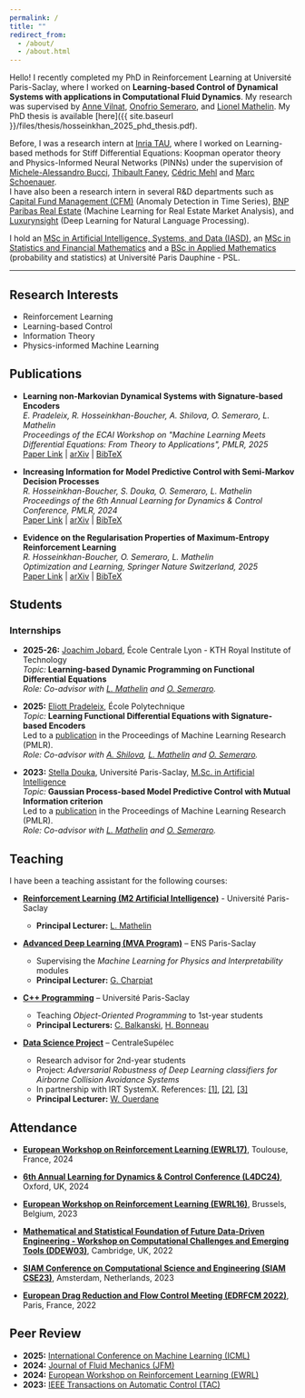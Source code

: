 ```yaml
---
permalink: /
title: ""
redirect_from:
  - /about/
  - /about.html
---
```


Hello! I recently completed my PhD in Reinforcement Learning at Université Paris-Saclay, where I worked on **Learning-based Control of Dynamical Systems with applications in Computational Fluid Dynamics**.
My research was supervised by [Anne Vilnat](https://perso.limsi.fr/anne/), [Onofrio Semeraro](https://scholar.google.fr/citations?user=kregZ48AAAAJ&hl=en), and [Lionel Mathelin](https://perso.limsi.fr/mathelin/).
My PhD thesis is available [here]({{ site.baseurl }}/files/thesis/hosseinkhan_2025_phd_thesis.pdf).

Before, I was a research intern at [Inria TAU](https://team.inria.fr/tau2/team-members/), where I worked on Learning-based methods for Stiff Differential Equations: Koopman operator theory and Physics-Informed Neural Networks (PINNs) under the supervision of [Michele-Alessandro Bucci](https://www.researchgate.net/profile/Michele-Bucci), [Thibault Faney](https://scholar.google.fr/citations?user=6mNJCMUAAAAJ&hl=fr), [Cédric Mehl](https://scholar.google.fr/citations?user=6m0FNwIAAAAJ&hl=fr) and [Marc Schoenauer](https://www.lri.fr/~marc/).  
I have also been a research intern in several R&D departments such as [Capital Fund Management (CFM)](https://www.cfm.fr/) (Anomaly Detection in Time Series), [BNP Paribas Real Estate](https://www.realestate.bnpparibas.com/) (Machine Learning for Real Estate Market Analysis), and [Luxurynsight](https://www.luxurynsight.com/) (Deep Learning for Natural Language Processing).

I hold an [MSc in Artificial Intelligence, Systems, and Data (IASD)](https://www.masteriasd.eu/fr/), an [MSc in Statistics and Financial Mathematics](https://dauphine.psl.eu/formations/masters/mathematiques-et-applications/m2-ingenierie-statistique-et-financiere) and a [BSc in Applied Mathematics](https://dauphine.psl.eu/formations/masters/mathematiques-et-applications) (probability and statistics)  at Université Paris Dauphine - PSL.

---

## Research Interests

- Reinforcement Learning
- Learning-based Control
- Information Theory
- Physics-informed Machine Learning

## Publications

- **Learning non-Markovian Dynamical Systems with Signature-based Encoders**  
  *E. Pradeleix, R. Hosseinkhan-Boucher, A. Shilova, O. Semeraro, L. Mathelin*  
  *Proceedings of the ECAI Workshop on "Machine Learning Meets Differential Equations: From Theory to Applications", PMLR, 2025*  
  [Paper Link](https://proceedings.mlr.press/v277/pradeleix25a.html) | [arXiv](https://www.arxiv.org/abs/2509.12022) | [BibTeX](files/bibentry/pradeleix2025.txt)

- **Increasing Information for Model Predictive Control with Semi-Markov Decision Processes**  
  *R. Hosseinkhan-Boucher, S. Douka, O. Semeraro, L. Mathelin*  
  *Proceedings of the 6th Annual Learning for Dynamics & Control Conference, PMLR, 2024*  
  [Paper Link](https://proceedings.mlr.press/v242/hosseinkhan-boucher24a.html) | [arXiv](https://arxiv.org/abs/2501.17256) | [BibTeX](files/bibentry/hosseinkhan2024.txt)

- **Evidence on the Regularisation Properties of Maximum-Entropy Reinforcement Learning**  
  *R. Hosseinkhan-Boucher, O. Semeraro, L. Mathelin*  
  *Optimization and Learning, Springer Nature Switzerland, 2025*  
  [Paper Link](https://link.springer.com/chapter/10.1007/978-3-031-77941-1_10) | [arXiv](https://arxiv.org/abs/2501.17115) | [BibTeX](files/bibentry/hosseinkhan2025.txt)

## Students

### Internships

- **2025-26:** [Joachim Jobard](linkedin.com/in/joachim-jobard-80490a209), École Centrale Lyon -
  KTH Royal Institute of Technology  
  *Topic:* **Learning-based Dynamic Programming on Functional Differential Equations**  
  *Role: Co-advisor with [L. Mathelin](https://perso.limsi.fr/mathelin/) and [O. Semeraro](https://scholar.google.fr/citations?user=kregZ48AAAAJ&hl=en).*

- **2025:** [Eliott Pradeleix](https://www.linkedin.com/in/eliott-pradeleix-87b550258), École Polytechnique  
  *Topic:* **Learning Functional Differential Equations with Signature-based Encoders**  
  Led to a [publication](https://proceedings.mlr.press/v277/pradeleix25a.html) in the Proceedings of Machine Learning Research (PMLR).  
  *Role: Co-advisor with [A. Shilova](https://aleshi94.github.io/home/), [L. Mathelin](https://perso.limsi.fr/mathelin/) and [O. Semeraro](https://scholar.google.fr/citations?user=kregZ48AAAAJ&hl=en).*


- **2023:** [Stella Douka](https://scholar.google.com/citations?user=bV4mjlQAAAAJ&hl=en), Université
  Paris-Saclay, [M.Sc. in Artificial Intelligence](https://www.universite-paris-saclay.fr/en/education/master/mathematics-and-applications/m2-mathematiques-et-intelligence-artificielle)  
  *Topic:* **Gaussian Process-based Model Predictive Control with Mutual Information criterion**  
  Led to a [publication](https://proceedings.mlr.press/v242/hosseinkhan-boucher24a.html) in the Proceedings of Machine Learning Research (PMLR).  
  *Role: Co-advisor with [L. Mathelin](https://perso.limsi.fr/mathelin/) and [O. Semeraro](https://scholar.google.fr/citations?user=kregZ48AAAAJ&hl=en).*

## Teaching

I have been a teaching assistant for the following courses:

- **[Reinforcement Learning (M2 Artificial Intelligence)](https://www.universite-paris-saclay.fr/formation/master/informatique/m2-artificial-intelligence#presentation)** - Université Paris-Saclay
    - **Principal Lecturer:** [L. Mathelin](https://perso.limsi.fr/mathelin/)

- **[Advanced Deep Learning (MVA Program)](https://www.lri.fr/~gcharpia/deeppractice/)** – ENS Paris-Saclay
    - Supervising the *Machine Learning for Physics and Interpretability* modules
    - **Principal Lecturer:** [G. Charpiat](https://www.lri.fr/~gcharpia/)

- **[C++ Programming](https://www.iut-orsay.universite-paris-saclay.fr/informatique-en-3-ans#home141157)** – Université Paris-Saclay
    - Teaching *Object-Oriented Programming* to 1st-year students
    - **Principal Lecturers:** [C. Balkanski](https://www.linkedin.com/in/c%C3%A9cile-balkanski-04a11b71/), [H. Bonneau](https://www.researchgate.net/profile/Helene-Bonneau-Maynard)

- **[Data Science Project](https://masterofscience-ia.com/the-program/)** – CentraleSupélec
    - Research advisor for 2nd-year students
    - Project: *Adversarial Robustness of Deep Learning classifiers for Airborne Collision Avoidance Systems*
    - In partnership with IRT SystemX.
      References: [[1]](https://www.eurocontrol.int/system/acas), [[2]](https://arxiv.org/abs/2111.09961), [[3]](https://arxiv.org/abs/1706.06083)
    - **Principal Lecturer:** [W. Ouerdane](https://wassilaouerdane.github.io/)

## Attendance

- [**European Workshop on Reinforcement Learning (EWRL17)**](https://ewrl.wordpress.com/ewrl17-2024/), Toulouse, France, 2024

- [**6th Annual Learning for Dynamics & Control Conference (L4DC24)**](https://l4dc.web.ox.ac.uk/home), Oxford, UK, 2024

- [**European Workshop on Reinforcement Learning (EWRL16)**](https://ewrl.wordpress.com/past-ewrl/ewrl16-2023/), Brussels, Belgium, 2023

- [**Mathematical and Statistical Foundation of Future Data-Driven Engineering - Workshop on Computational Challenges and Emerging Tools (DDEW03)**](https://www.newton.ac.uk/event/ddew03/), Cambridge, UK, 2022

- [**SIAM Conference on Computational Science and Engineering (SIAM CSE23)**](https://www.siam.org/conferences-events/past-event-archive/cse23/), Amsterdam, Netherlands, 2023

- [**European Drag Reduction and Flow Control Meeting (EDRFCM 2022)**](https://www.ercoftac.org/events/edrfcm2022/), Paris, France, 2022

## Peer Review

- **2025:** [International Conference on Machine Learning (ICML)](https://icml.cc/)
- **2024:** [Journal of Fluid Mechanics (JFM)](https://www.cambridge.org/core/journals/journal-of-fluid-mechanics)
- **2024:** [European Workshop on Reinforcement Learning (EWRL)](https://ewrl.wordpress.com/)
- **2023:** [IEEE Transactions on Automatic Control (TAC)](https://ieeexplore.ieee.org/xpl/RecentIssue.jsp?punumber=9)
